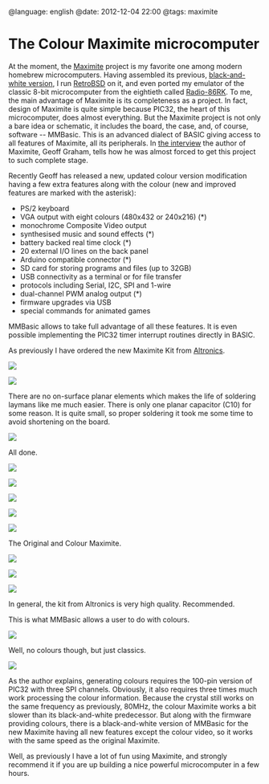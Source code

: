 @language: english
@date: 2012-12-04 22:00
@tags: maximite

The Colour Maximite microcomputer
==================================

At the moment, the [Maximite][] project is my favorite one among modern
homebrew microcomputers. Having assembled its previous,
[black-and-white version][Maximite - 8-bit nostalgia with a soldering iron],
I run [RetroBSD][] on it, and even ported my emulator of the classic
8-bit microcomputer from the eightieth called [Radio-86RK][]. To me, the
main advantage of Maximite is its completeness as a project. In fact,
design of Maximite is quite simple because PIC32, the heart of this
microcomputer, does almost everything. But the Maximite project is not
only a bare idea or schematic, it includes the board, the case, and, of
course, software -- MMBasic. This is an advanced dialect of BASIC giving
access to all features of Maximite, all its peripherals.
In [the interview][An interview with Geoff Graham] the author of Maximite,
Geoff Graham, tells how he was almost forced to get this project to such 
complete stage.

Recently Geoff has released a new, updated colour version modification
having a few extra features along with the colour (new and improved
features are marked with the asterisk):

* PS/2 keyboard
* VGA output with eight colours (480x432 or 240x216) (*)
* monochrome Composite Video output
* synthesised music and sound effects (*)
* battery backed real time clock (*)
* 20 external I/O lines on the back panel
* Arduino compatible connector (*)
* SD card for storing programs and files (up to 32GB)
* USB connectivity as a terminal or for file transfer
* protocols including Serial, I2C, SPI and 1-wire
* dual-channel PWM analog output (*)
* firmware upgrades via USB
* special commands for animated games

MMBasic allows to take full advantage of all these features. It is even
possible implementing the PIC32 timer interrupt routines directly in BASIC.

[Maximite]: http://geoffg.net/maximite.html
[Maximite - 8-bit nostalgia with a soldering iron]: /blog/english/2012/01/19/maximite-kit/
[RetroBSD]: /blog/english/2012/05/11/retrobsd-on-maximite/
[Radio-86RK]: https://www.youtube.com/watch?v=JGuYyuCkJR8
[An interview with Geoff Graham]: /blog/english/2012/08/07/interview-with-geoff-graham/

As previously I have ordered the new Maximite Kit from 
[Altronics][Maximite Colour Computer Kit].

[Maximite Colour Computer Kit]: http://www.altronics.com.au/index.asp?area=item&id=K9555

![](IMG_1221.JPG)

![](IMG_1223.JPG)

There are no on-surface planar elements which makes the life of soldering
laymans like me much easier. There is only one planar capacitor (C10) for
some reason. It is quite small, so proper soldering it took me some time
to avoid shortening on the board.
 
![](IMG_1224.JPG)

All done.

![](IMG_1266.JPG)

![](IMG_1268.JPG)

![](IMG_1269.JPG)

![](IMG_1275.JPG)

![](IMG_1276.JPG)

The Original and Colour Maximite.

![](IMG_1270.JPG)

![](IMG_1277.JPG)

![](IMG_1278.JPG)

In general, the kit from Altronics is very high quality. Recommended.

This is what MMBasic allows a user to do with colours.

![](IMG_1289.JPG)

Well, no colours though, but just classics.

![](IMG_1287.JPG)

As the author explains, generating colours requires the 100-pin version
of PIC32 with three SPI channels. Obviously, it also requires three times much
work processing the colour information. Because the crystal still works on the
same frequency as previously, 80MHz, the colour Maximite works a bit slower 
than its black-and-white predecessor. But along with the firmware providing
colours, there is a black-and-white version of MMBasic for the new Maximite
having all new features except the colour video, so it works with the same
speed as the original Maximite.

Well, as previously I have a lot of fun using Maximite, and strongly 
recommend it if you are up building a nice powerful microcomputer in a few
hours.
